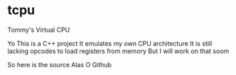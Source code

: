 # tcpu
Tommy's Virtual CPU

Yo
This is a C++ project
It emulates my own CPU architecture
It is still lacking opcodes to load registers from memory
But I will work on that soom

So here is the source
Alas
O Github
